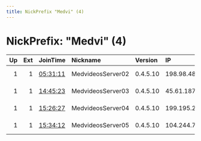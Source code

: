 ```yaml
---
title: NickPrefix "Medvi" (4)
---
```


# NickPrefix: "Medvi" (4)

|   Up |   Ext | JoinTime                                                                                            | Nickname          | Version   | IP             | AS      | CC   |   ORp |   Dirp | OS    | Contact                   |   eFamMembers |
|-----:|------:|:----------------------------------------------------------------------------------------------------|:------------------|:----------|:---------------|:--------|:-----|------:|-------:|:------|:--------------------------|--------------:|
|    1 |     1 | [05:31:11](https://metrics.torproject.org/rs.html#details/8DE4E1EEB0B0A12294DE845D3F6291892E73577A) | MedvideosServer02 | 0.4.5.10  | 198.98.48.231  | PONYNET | us   |   443 |     80 | Linux | tor-operator@medvideos.io |             1 |
|    1 |     1 | [14:45:23](https://metrics.torproject.org/rs.html#details/5C002F6D2332E8A3462E49D5B7ED12A019FDD7A4) | MedvideosServer03 | 0.4.5.10  | 45.61.187.222  | PONYNET | us   |   443 |     80 | Linux | tor-operator@medvideos.io |             1 |
|    1 |     1 | [15:26:27](https://metrics.torproject.org/rs.html#details/837F105AFADD7F886DB3AA0BC6906C17D17994BF) | MedvideosServer04 | 0.4.5.10  | 199.195.249.16 | PONYNET | us   |   443 |     80 | Linux | tor-operator@medvideos.io |             1 |
|    1 |     1 | [15:34:12](https://metrics.torproject.org/rs.html#details/8FA035479ED8980A8E18536DC121AC2CC548E3CB) | MedvideosServer05 | 0.4.5.10  | 104.244.75.225 | PONYNET | us   |   443 |     80 | Linux | tor-operator@medvideos.io |             1 |
